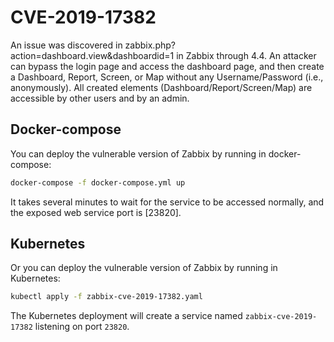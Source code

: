 # CVE-2019-17382
An issue was discovered in zabbix.php?action=dashboard.view&dashboardid=1 in Zabbix through 4.4. An attacker can bypass the login page and access the dashboard page, and then create a Dashboard, Report, Screen, or Map without any Username/Password (i.e., anonymously). All created elements (Dashboard/Report/Screen/Map) are accessible by other users and by an admin.

## Docker-compose
You can deploy the vulnerable version of Zabbix by running in docker-compose:
```sh
docker-compose -f docker-compose.yml up
```
It takes several minutes to wait for the service to be accessed normally, and the exposed web service port is [23820].

## Kubernetes
Or you can deploy the vulnerable version of Zabbix by running in Kubernetes:
```sh
kubectl apply -f zabbix-cve-2019-17382.yaml
```
The Kubernetes deployment will create a service named `zabbix-cve-2019-17382` listening on port `23820`.

